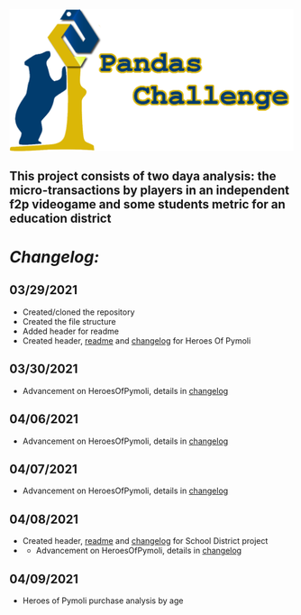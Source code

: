 ![Pandas Challenge](Resources/panda_header.png)

## This project consists of two daya analysis: the micro-transactions by players in an independent f2p videogame and some students metric for an education district


# ***Changelog:***

## **03/29/2021**
- Created/cloned the repository
- Created the file structure
- Added header for readme
- Created header, [readme](HeroesOfPymoli/readme.md) and [changelog](HeroesOfPymoli/changelog.md) for Heroes Of Pymoli

## **03/30/2021**
- Advancement on HeroesOfPymoli, details in [changelog](HeroesOfPymoli/changelog.md)

## **04/06/2021**
- Advancement on HeroesOfPymoli, details in [changelog](HeroesOfPymoli/changelog.md)

## **04/07/2021**
- Advancement on HeroesOfPymoli, details in [changelog](HeroesOfPymoli/changelog.md)

## **04/08/2021**
- Created header, [readme](PyCitySchools/readme.md) and [changelog](PyCitySchools/changelog.md) for School District project
- - Advancement on HeroesOfPymoli, details in [changelog](HeroesOfPymoli/changelog.md)

## **04/09/2021**
- Heroes of Pymoli purchase analysis by age